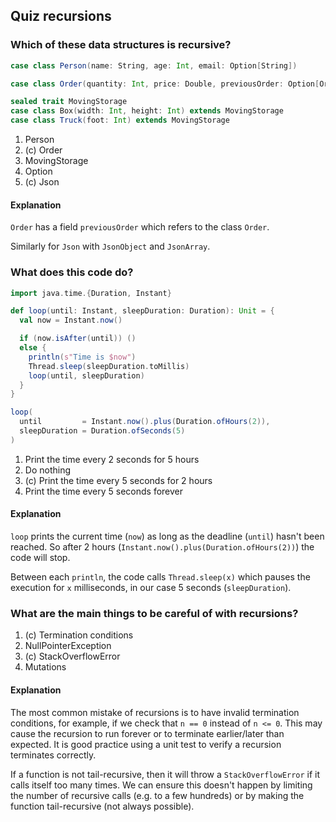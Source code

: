 ## Quiz recursions

### Which of these data structures is recursive?

```scala
case class Person(name: String, age: Int, email: Option[String])

case class Order(quantity: Int, price: Double, previousOrder: Option[Order])

sealed trait MovingStorage
case class Box(width: Int, height: Int) extends MovingStorage
case class Truck(foot: Int) extends MovingStorage
```

1. Person
1. (c) Order
1. MovingStorage
1. Option
1. (c) Json

#### Explanation

`Order` has a field `previousOrder` which refers to the class `Order`.

Similarly for `Json` with `JsonObject` and `JsonArray`.


### What does this code do?

```scala
import java.time.{Duration, Instant}

def loop(until: Instant, sleepDuration: Duration): Unit = {
  val now = Instant.now()

  if (now.isAfter(until)) ()
  else {
    println(s"Time is $now")
    Thread.sleep(sleepDuration.toMillis)
    loop(until, sleepDuration)
  }
}

loop(
  until         = Instant.now().plus(Duration.ofHours(2)),
  sleepDuration = Duration.ofSeconds(5)
)
```

1. Print the time every 2 seconds for 5 hours
1. Do nothing
1. (c) Print the time every 5 seconds for 2 hours
1. Print the time every 5 seconds forever

#### Explanation

`loop` prints the current time (`now`) as long as the deadline (`until`) hasn't been reached.
So after 2 hours (`Instant.now().plus(Duration.ofHours(2))`) the code will stop.

Between each `println`, the code calls `Thread.sleep(x)` which pauses the execution for `x` milliseconds,
in our case 5 seconds (`sleepDuration`).


### What are the main things to be careful of with recursions?

1. (c) Termination conditions
1. NullPointerException
1. (c) StackOverflowError
1. Mutations

#### Explanation

The most common mistake of recursions is to have invalid termination conditions, for example,
if we check that `n == 0` instead of `n <= 0`. This may cause the recursion to run forever or
to terminate earlier/later than expected. It is good practice using a unit test to verify a
recursion terminates correctly.

If a function is not tail-recursive, then it will throw a `StackOverflowError`
if it calls itself too many times. We can ensure this doesn't happen by limiting the number of
recursive calls (e.g. to a few hundreds) or by making the function tail-recursive (not always possible).